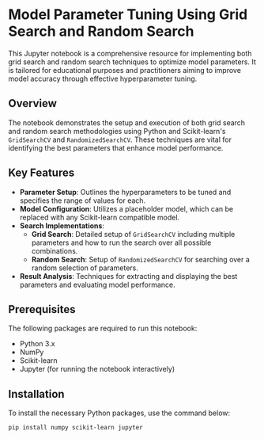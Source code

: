 # Model Parameter Tuning Using Grid Search and Random Search

This Jupyter notebook is a comprehensive resource for implementing both grid search and random search techniques to optimize model parameters. It is tailored for educational purposes and practitioners aiming to improve model accuracy through effective hyperparameter tuning.

## Overview

The notebook demonstrates the setup and execution of both grid search and random search methodologies using Python and Scikit-learn's `GridSearchCV` and `RandomizedSearchCV`. These techniques are vital for identifying the best parameters that enhance model performance.

## Key Features

- **Parameter Setup**: Outlines the hyperparameters to be tuned and specifies the range of values for each.
- **Model Configuration**: Utilizes a placeholder model, which can be replaced with any Scikit-learn compatible model.
- **Search Implementations**:
  - **Grid Search**: Detailed setup of `GridSearchCV` including multiple parameters and how to run the search over all possible combinations.
  - **Random Search**: Setup of `RandomizedSearchCV` for searching over a random selection of parameters.
- **Result Analysis**: Techniques for extracting and displaying the best parameters and evaluating model performance.

## Prerequisites

The following packages are required to run this notebook:
- Python 3.x
- NumPy
- Scikit-learn
- Jupyter (for running the notebook interactively)

## Installation

To install the necessary Python packages, use the command below:
```bash
pip install numpy scikit-learn jupyter
